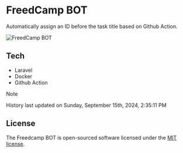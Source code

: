 # FreedCamp BOT

Automatically assign an ID before the task title based on Github Action.

![FreedCamp BOT](https://repository-images.githubusercontent.com/737932867/7d34798b-2680-471c-b089-a78a718d3d6a)

## Tech

- Laravel
- Docker
- Github Action

> [!NOTE]  
> History last updated on Sunday, September 15th, 2024, 2:35:11 PM

## License

The Freedcamp BOT is open-sourced software licensed under the [MIT license](https://opensource.org/licenses/MIT).
